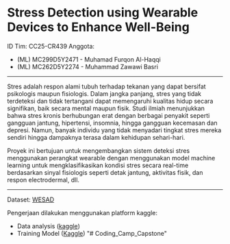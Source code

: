 # Stress Detection using Wearable Devices to Enhance Well-Being

ID Tim: CC25-CR439
Anggota:
- (ML) MC299D5Y2471 - Muhamad Furqon Al-Haqqi
- (ML) MC262D5Y2274 - Muhammad Zawawi Basri
---
Stres adalah respon alami tubuh terhadap tekanan yang dapat bersifat psikologis maupun fisiologis. Dalam jangka panjang, stres yang tidak terdeteksi dan tidak tertangani dapat memengaruhi kualitas hidup secara signifikan, baik secara mental maupun fisik. Studi ilmiah menunjukkan bahwa stres kronis berhubungan erat dengan berbagai penyakit seperti gangguan jantung, hipertensi, insomnia, hingga gangguan kecemasan dan depresi. Namun, banyak individu yang tidak menyadari tingkat stres mereka sendiri hingga dampaknya terasa dalam kehidupan sehari-hari.

Proyek ini bertujuan untuk mengembangkan sistem deteksi stres menggunakan perangkat wearable dengan menggunakan model machine learning untuk mengklasifikasikan kondisi stres secara real-time berdasarkan sinyal fisiologis seperti detak jantung, aktivitas fisik, dan respon electrodermal, dll.

---
Dataset: [WESAD](https://www.kaggle.com/datasets/orvile/wesad-wearable-stress-affect-detection-dataset/data)

Pengerjaan dilakukan menggunakan platform kaggle:
- Data analysis ([kaggle](https://www.kaggle.com/code/furqonalhaqqi/coding-camp-capstone-data-analysis))
- Training Model ([Kaggle](https://www.kaggle.com/code/furqonalhaqqi/coding-camp-capstone-training-model))
"# Coding_Camp_Capstone" 
